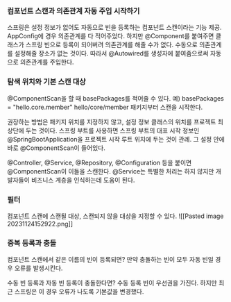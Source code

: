 ### 컴포넌트 스캔과 의존관계 자동 주입 시작하기
스프링은 설정 정보가 없어도 자동으로 빈을 등록하는 컴포넌트 스캔이라는 기능 제공.
AppConfig에 경우 의존관계를 다 적어주었다. 하지만 @Component를 붙여주면 클래스가 스프링 빈으로 등록이 되어버려 의존관계를 해줄 수가 없다. 수동으로 의존관계를 설정해줄 장소가 없는 것이다. 따라서 @Autowired를 생성자에 붙여줌으로써 자동으로 의존관계를 주입한다. 

### 탐색 위치와 기본 스캔 대상
@ComponentScan을 할 때 basePackages를 적어줄 수 있다.
예) basePackages = "hello.core.member"
hello/core/member 패키지부터 스캔을 시작한다. 

권장하는 방법은 패키지 위치를 지정하지 않고, 설정 정보 클래스의 위치를 프로젝트 최상단에 두는 것이다. 
스프링 부트를 사용하면 스프링 부트의 대표 시작 정보인 @SpringBootApplication을 프로젝트 시작 루트 위치에 두는 것이 관례. 그 설정 안에 바로 @ComponentScan이 들어있다.

@Controller, @Service, @Repository, @Configuration 등을 붙이면 @ComponentScan이 이들을 스캔한다. 
@Service는 특별한 처리는 하지 않지만 개발자들이 비즈니스 계층을 인식하는데 도움이 된다.

### 필터 
컴포넌트 스캔에 스캔될 대상, 스캔되지 않을 대상을 지정할 수 있다. 
![[Pasted image 20231124152922.png]]

### 중복 등록과 충돌
컴포넌트 스캔에서 같은 이름의 빈이 등록되면?
만약 충돌하는 빈이 모두 자동 빈일 경우 오류를 발생시킨다.

수동 빈 등록과 자동 빈 등록이 충돌한다면?
수동 등록 빈이 우선권을 가진다. 
하지만 최근 스프링은 이 경우 오류가 나도록 기본값을 변경했다.

